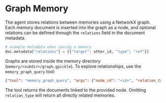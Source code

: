 # Graph Memory

The agent stores relations between memories using a NetworkX graph.  Each
memory document is inserted into the graph as a node, and optional
relations can be defined through the ``relations`` field in the document
metadata.

```python
# example metadata when saving a memory
doc.metadata["relations"] = [{"target": other_id, "type": "ref"}]
```

Graphs are stored inside the memory directory
(``memory/<subdir>/graph.gpickle``).  To explore relationships, use the
``memory_graph_query`` tool:

```json
{"tool": "memory_graph_query", "args": {"node_id": "<id>", "relation_type": "ref"}}
```

The tool returns the documents linked to the provided node.  Omitting
``relation_type`` will return all directly related memories.

